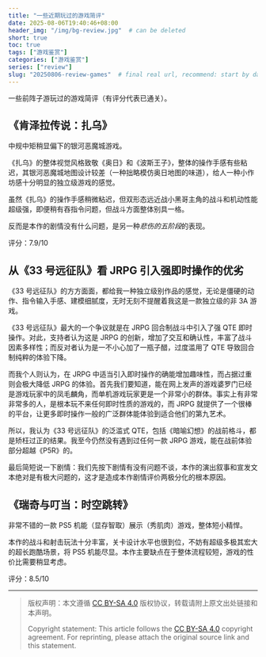 ```yaml
---
title: "一些近期玩过的游戏简评"
date: 2025-08-06T19:40:46+08:00
header_img: "/img/bg-review.jpg"  # can be deleted
short: true
toc: true
tags: ["游戏鉴赏"]
categories: ["游戏鉴赏"]
series: ["review"] 
slug: "20250806-review-games"  # final real url, recommend: start by date, follow lower case words with hyphen splitter. E.g., `20230316-text-title`
---
```


一些前阵子游玩过的游戏简评（有评分代表已通关）。

## 《肯泽拉传说：扎乌》

中规中矩稍显偏下的银河恶魔城游戏。

《扎乌》的整体视觉风格致敬《奥日》和《波斯王子》，整体的操作手感有些粘迟，其银河恶魔城地图设计较差（一种拙略模仿奥日地图的味道），给人一种小作坊感十分明显的独立级游戏的感觉。

虽然《扎乌》的操作手感稍微粘迟，但双形态远近战小黑哥主角的战斗和机动性能超级强，即便稍有吞指令问题，但战斗方面整体别具一格。

反而是本作的剧情没有什么问题，是另一种*悲伤的五阶段*的表现。

评分：7.9/10

## 从《33 号远征队》看 JRPG 引入强即时操作的优劣

《33 号远征队》的方方面面，都给我一种独立级别作品的感觉，无论是僵硬的动作、指令输入手感、建模细腻度，无时无刻不提醒着我这是一款独立级的非 3A 游戏。

《33 号远征队》最大的一个争议就是在 JRPG 回合制战斗中引入了强 QTE 即时操作。对此，支持者认为这是 JRPG 的创新，增加了交互和确认性，丰富了战斗因素多样性；而反对者认为是一不小心加了一瓶子醋，过度滥用了 QTE 导致回合制纯粹的体验下降。

而我个人则认为，在 JRPG 中适当引入即时操作的确能增加趣味性，而占据过重则会极大降低 JRPG 的体验。首先我们要知道，能在网上发声的游戏婆罗门已经是游戏玩家中的凤毛麟角，而单机游戏玩家更是一个非常小的群体。事实上有非常非常多的人，是根本玩不来任何即时性质的游戏的，而 JRPG 就提供了一个很棒的平台，让更多即时操作一般的广泛群体能体验到适合他们的第九艺术。

所以，我认为《33 号远征队》的泛滥式 QTE，包括《暗喻幻想》的战前格斗，都是矫枉过正的结果。我至今仍然没有遇到过任何一款 JRPG 游戏，能在战前体验部分超越《P5R》的。

最后简短说一下剧情：我们先按下剧情有没有问题不谈，本作的演出叙事和宣发文本绝对是有极大问题的，这才是造成本作剧情评价两极分化的根本原因。

## 《瑞奇与叮当：时空跳转》

非常不错的一款 PS5 机能（显存智取）展示（秀肌肉）游戏，整体短小精悍。

本作的战斗和射击玩法十分丰富，关卡设计水平也很到位，不妨有超级多极其宏大的超长跑酷场景，将 PS5 机能尽显。本作主要缺点在于整体流程较短，游戏的性价比需要稍显考虑。

评分：8.5/10

---

> 版权声明：本文遵循 [CC BY-SA 4.0](https://creativecommons.org/licenses/by-sa/4.0/deed.zh) 版权协议，转载请附上原文出处链接和本声明。
>
> Copyright statement: This article follows the [CC BY-SA 4.0](https://creativecommons.org/licenses/by-sa/4.0/deed.en) copyright agreement. For reprinting, please attach the original source link and this statement.
